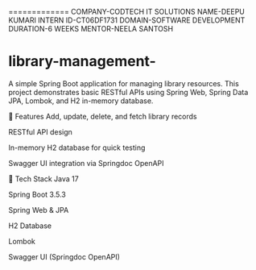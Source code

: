 ============= COMPANY-CODTECH IT SOLUTIONS
NAME-DEEPU KUMARI 
INTERN ID-CT06DF1731
DOMAIN-SOFTWARE DEVELOPMENT
DURATION-6 WEEKS
MENTOR-NEELA SANTOSH

# library-management-

A simple Spring Boot application for managing library resources. This project demonstrates basic RESTful APIs using Spring Web, Spring Data JPA, Lombok, and H2 in-memory database.

🚀 Features
Add, update, delete, and fetch library records

RESTful API design

In-memory H2 database for quick testing

Swagger UI integration via Springdoc OpenAPI

🔧 Tech Stack
Java 17

Spring Boot 3.5.3

Spring Web & JPA

H2 Database

Lombok

Swagger UI (Springdoc OpenAPI)
